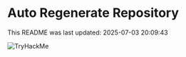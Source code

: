 # Auto Regenerate Repository

This README was last updated: 2025-07-03 20:09:43

 ![TryHackMe](https://tryhackme.com/badge/533634)